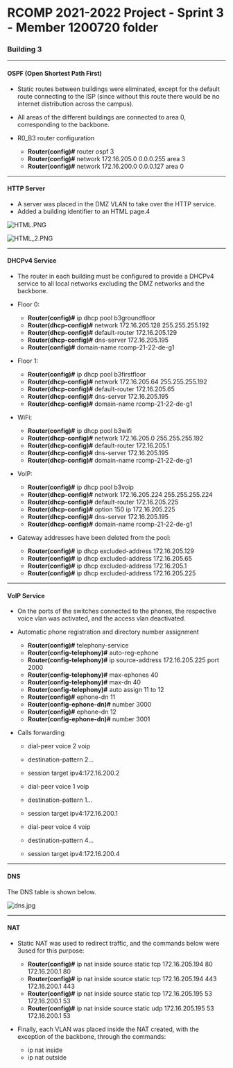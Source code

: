 RCOMP 2021-2022 Project - Sprint 3 - Member 1200720 folder
===========================================


### Building 3

-------------------------------------------------------------------
#### OSPF (Open Shortest Path First)

- Static routes between buildings were eliminated, except for the default route connecting to the ISP 
(since without this route there would be no internet distribution across the campus).
  
  
- All areas of the different buildings are connected to area 0, corresponding to the backbone.
  
- R0_B3 router configuration
  - **Router(config)#** router ospf 3
  - **Router(config)#** network 172.16.205.0 0.0.0.255 area 3
  - **Router(config)#** network 172.16.200.0 0.0.0.127 area 0


-------------------------------------------------------------------
#### HTTP Server

- A server was placed in the DMZ VLAN to take over the HTTP service.
- Added a building identifier to an HTML page.4


![HTML.PNG](./resources/HTML.png)

![HTML_2.PNG](./resources/HTML_2.png)
  

-------------------------------------------------------------------

#### DHCPv4 Service

- The router in each building must be configured to provide a DHCPv4 service to all local networks excluding 
  the DMZ networks and the backbone.

* Floor 0:
    - **Router(config)#** ip dhcp pool b3groundfloor
    - **Router(dhcp-config)#** network 172.16.205.128 255.255.255.192
    - **Router(dhcp-config)#** default-router 172.16.205.129
    - **Router(dhcp-config)#** dns-server 172.16.205.195
    - **Router(config)#** domain-name rcomp-21-22-de-g1

* Floor 1:
    - **Router(config)#** ip dhcp pool b3firstfloor
    - **Router(dhcp-config)#** network 172.16.205.64 255.255.255.192
    - **Router(dhcp-config)#** default-router 172.16.205.65
    - **Router(dhcp-config)#** dns-server 172.16.205.195
    - **Router(dhcp-config)#** domain-name rcomp-21-22-de-g1

* WiFi:
    - **Router(config)#** ip dhcp pool b3wifi
    - **Router(dhcp-config)#** network 172.16.205.0 255.255.255.192
    - **Router(dhcp-config)#** default-router 172.16.205.1
    - **Router(dhcp-config)#** dns-server 172.16.205.195
    - **Router(dhcp-config)#** domain-name rcomp-21-22-de-g1
    
* VoIP:
    - **Router(config)#** ip dhcp pool b3voip
    - **Router(dhcp-config)#** network 172.16.205.224 255.255.255.224
    - **Router(dhcp-config)#** default-router 172.16.205.225
    - **Router(dhcp-config)#** option 150 ip 172.16.205.225
    - **Router(dhcp-config)#** dns-server 172.16.205.195
    - **Router(dhcp-config)#** domain-name rcomp-21-22-de-g1
    

* Gateway addresses have been deleted from the pool:
  
    - **Router(config)#** ip dhcp excluded-address 172.16.205.129
    - **Router(config)#** ip dhcp excluded-address 172.16.205.65
    - **Router(config)#** ip dhcp excluded-address 172.16.205.1
    - **Router(config)#** ip dhcp excluded-address 172.16.205.225

-------------------------------------------------------------------

#### VoIP Service

- On the ports of the switches connected to the phones, the respective voice vlan was 
  activated, and the access vlan deactivated.
  
  
- Automatic phone registration and directory number assignment
  - **Router(config)#** telephony-service
  - **Router(config-telephony)#** auto-reg-ephone
  - **Router(config-telephony)#** ip source-address 172.16.205.225 port 2000
  - **Router(config-telephony)#** max-ephones 40
  - **Router(config-telephony)#** max-dn 40
  - **Router(config-telephony)#** auto assign 11 to 12
  - **Router(config)#** ephone-dn 11
  - **Router(config-ephone-dn)#** number 3000
  - **Router(config)#** ephone-dn 12
  - **Router(config-ephone-dn)#** number 3001
  
  
- Calls forwarding

  - dial-peer voice 2 voip
  - destination-pattern 2…
  - session target ipv4:172.16.200.2

  - dial-peer voice 1 voip
  - destination-pattern 1…
  - session target ipv4:172.16.200.1

  - dial-peer voice 4 voip
  - destination-pattern 4…
  - session target ipv4:172.16.200.4


-------------------------------------------------------------------

#### DNS

The DNS table is shown below.

![dns.jpg](./resources/DNS.png)

-------------------------------------------------------------------

#### NAT

- Static NAT was used to redirect traffic, and the commands below were 3used for this purpose:
  
  - **Router(config)#** ip nat inside source static tcp 172.16.205.194 80 172.16.200.1 80
  - **Router(config)#** ip nat inside source static tcp 172.16.205.194 443 172.16.200.1 443
  - **Router(config)#** ip nat inside source static tcp 172.16.205.195 53 172.16.200.1 53
  - **Router(config)#** ip nat inside source static udp 172.16.205.195 53 172.16.200.1 53


- Finally, each VLAN was placed inside the NAT created, with the exception of the backbone, through the commands:
  - ip nat inside
  - ip nat outside
